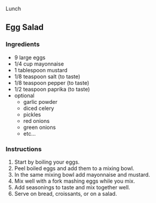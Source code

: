 Lunch

## Egg Salad

### Ingredients

- 9 large eggs
- 1/4 cup mayonnaise
- 1 tablespoon mustard
- 1/8 teaspoon salt (to taste)
- 1/8 teaspoon pepper (to taste)
- 1/2 teaspoon paprika (to taste)
- optional
    - garlic powder
    - diced celery
    - pickles
    - red onions
    - green onions
    - etc…

### Instructions

1. Start by boiling your eggs. 
2. Peel boiled eggs and add them to a mixing bowl. 
3. In the same mixing bowl add mayonnaise and mustard. 
4. Mix well with a fork mashing eggs while you mix. 
5. Add seasonings to taste and mix together well. 
6. Serve on bread, croissants, or on a salad.
